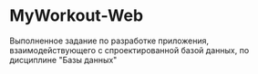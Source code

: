 # MyWorkout-Web
Выполненное задание по разработке приложения, взаимодействующего с спроектированной базой данных, по дисциплине "Базы данных"

